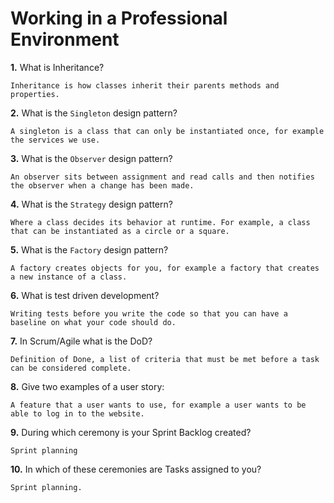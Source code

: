 # Working in a Professional Environment

**1.** What is Inheritance?

<!-- enter you answer in the space below -->

```
Inheritance is how classes inherit their parents methods and properties.
```

**2.** What is the `Singleton` design pattern?

<!-- enter you answer in the space below -->

```
A singleton is a class that can only be instantiated once, for example the services we use.
```

**3.** What is the `Observer` design pattern?

<!-- enter you answer in the space below -->

```
An observer sits between assignment and read calls and then notifies the observer when a change has been made.
```

**4.** What is the `Strategy` design pattern?

<!-- enter you answer in the space below -->

```
Where a class decides its behavior at runtime. For example, a class that can be instantiated as a circle or a square.
```

**5.** What is the `Factory` design pattern?

<!-- enter you answer in the space below -->

```
A factory creates objects for you, for example a factory that creates a new instance of a class.
```

**6.** What is test driven development?

<!-- enter you answer in the space below -->

```
Writing tests before you write the code so that you can have a baseline on what your code should do.
```

**7.** In Scrum/Agile what is the DoD?

<!-- enter you answer in the space below -->

```
Definition of Done, a list of criteria that must be met before a task can be considered complete.
```

**8.** Give two examples of a user story:

<!-- enter you answer in the space below -->

```
A feature that a user wants to use, for example a user wants to be able to log in to the website.
```

**9.** During which ceremony is your Sprint Backlog created?

<!-- enter you answer in the space below -->

```
Sprint planning
```

**10.** In which of these ceremonies are Tasks assigned to you?

<!-- enter you answer in the space below -->

```
Sprint planning.
```
